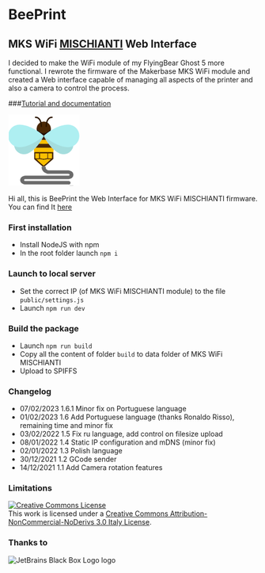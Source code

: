 # BeePrint
## MKS WiFi [MISCHIANTI](www.mischianti.org) Web Interface
I decided to make the WiFi module of my FlyingBear Ghost 5 more functional. I rewrote the firmware of the Makerbase MKS WiFi module and created a Web interface capable of managing all aspects of the printer and also a camera to control the process.

###[Tutorial and documentation](https://www.mischianti.org/category/project/web-interface-beeprint-for-mks-wifi/)

![](src/resources/images/favicon/launcher-icon-3x.png?raw=true)


Hi all, this is BeePrint the Web Interface for MKS WiFi MISCHIANTI firmware.
You can find It [here](https://github.com/xreef/MKS_WIFI_MISCHIANTI)

### First installation
- Install NodeJS with npm
- In the root folder launch `npm i`

### Launch to local server
- Set the correct IP (of MKS WiFi MISCHIANTI module) to the file `public/settings.js`
- Launch `npm run dev`

### Build the package
- Launch `npm run build`
- Copy all the content of folder `build` to data folder of MKS WiFi MISCHIANTI
- Upload to SPIFFS

### Changelog
- 07/02/2023 1.6.1 Minor fix on Portuguese language
- 01/02/2023 1.6   Add Portuguese language (thanks Ronaldo Risso), remaining time and minor fix
- 03/02/2022 1.5   Fix ru language, add control on filesize upload
- 08/01/2022 1.4   Static IP configuration and mDNS (minor fix)
- 02/01/2022 1.3   Polish language
- 30/12/2021 1.2   GCode sender
- 14/12/2021 1.1   Add Camera rotation features

### Limitations
<a rel="license" href="http://creativecommons.org/licenses/by-nc-nd/3.0/it/"><img alt="Creative Commons License" style="border-width:0" src="https://i.creativecommons.org/l/by-nc-nd/3.0/it/88x31.png" /></a><br />This work is licensed under a <a rel="license" href="http://creativecommons.org/licenses/by-nc-nd/3.0/it/">Creative Commons Attribution-NonCommercial-NoDerivs 3.0 Italy License</a>.

### Thanks to
![JetBrains Black Box Logo logo](https://resources.jetbrains.com/storage/products/company/brand/logos/jb_square.svg)
